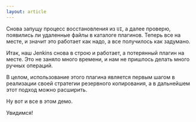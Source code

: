 ```yaml
---
layout: article
---
```

Снова запущу процесс восстановления из `UI`, а далее проверю, появились ли удаленные файлы в каталоге плагинов. Теперь все на месте, и значит это работает как надо, а все получилось как задумано.

Итак, наш Jenkins снова в строю и работает, а потерянный плагин на месте. Это не заняло много времени, и нам не пришлось делать много ручных операций.

В целом, использование этого плагина является первым шагом в реализации своей стратегии резервного копирования, а в дальнейшем этот подход можно расширить.

Ну вот и все в этом демо.

Увидимся!
